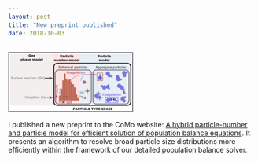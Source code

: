```yaml
---
layout: post
title: "New preprint published"
date: 2018-10-03
---
```


<img src="/images/c4e_preprint_211.png" style="border: 2px solid grey" height=auto width="250" class="left"></img>
 
<p>
I published a new preprint to the CoMo website: 
<a href="http://como.ceb.cam.ac.uk/index.php?Page=Preprints&No=211">A hybrid particle-number and particle model for efficient solution of population balance equations</a>. 
It presents an algorithm to resolve broad particle size distributions more efficiently within the framework of our detailed population balance solver. 
</p>
